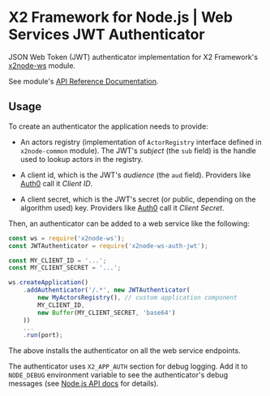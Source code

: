 # X2 Framework for Node.js | Web Services JWT Authenticator

JSON Web Token (JWT) authenticator implementation for X2 Framework's [x2node-ws](https://www.npmjs.com/package/x2node-ws) module.

See module's [API Reference Documentation](https://boylesoftware.github.io/x2node-api-reference/module-x2node-ws-auth-jwt.html).

## Usage

To create an authenticator the application needs to provide:

* An actors registry (implementation of `ActorRegistry` interface defined in `x2node-common` module). The JWT's _subject_ (the `sub` field) is the handle used to lookup actors in the registry.

* A client id, which is the JWT's _audience_ (the `aud` field). Providers like [Auth0](https://auth0.com/) call it _Client ID_.

* A client secret, which is the JWT's secret (or public, depending on the algorithm used) key. Providers like [Auth0](https://auth0.com/) call it _Client Secret_.

Then, an authenticator can be added to a web service like the following:

```javascript
const ws = require('x2node-ws');
const JWTAuthenticator = require('x2node-ws-auth-jwt');

const MY_CLIENT_ID = '...';
const MY_CLIENT_SECRET = '...';

ws.createApplication()
    .addAuthenticator('/.*', new JWTAuthenticator(
        new MyActorsRegistry(), // custom application component
        MY_CLIENT_ID,
        new Buffer(MY_CLIENT_SECRET, 'base64')
    ))
    ...
    .run(port);
```

The above installs the authenticator on all the web service endpoints.

The authenticator uses `X2_APP_AUTH` section for debug logging. Add it to `NODE_DEBUG` environment variable to see the authenticator's debug messages (see [Node.js API docs](https://nodejs.org/docs/latest-v4.x/api/util.html#util_util_debuglog_section) for details).
